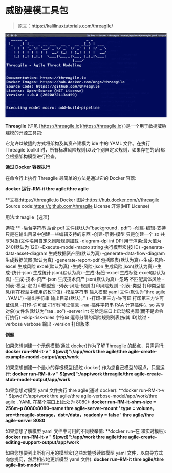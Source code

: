 # 威胁建模工具包

> 原文：<https://kalilinuxtutorials.com/threagile/>

[![Threagile : Agile Threat Modeling Toolkit](img/d382075735c2a31577601f6faab6269f.png "Threagile : Agile Threat Modeling Toolkit")](https://1.bp.blogspot.com/-DzoYD_utJFM/X6scClO7KwI/AAAAAAAAH-E/f2le7Y6Ln34V2zL2T5cDuJFZNiT4vGWVACLcBGAsYHQ/s728/Threagile%25281%2529.png)

**Threagile** (详见 [https://threagile.io](https://threagile.io) )是一个用于敏捷威胁建模的开源工具包:

它允许以敏捷的方式将架构及其资产建模为 ide 中的 YAML 文件。在执行 Threagile toolkit 时，所有标准风险规则(以及个别自定义规则，如果存在的话)都会根据架构模型进行检查。

**通过 Docker 容器执行**

在命令行上执行 Threagile 最简单的方法是通过它的 Docker 容器:

**docker 运行–RM-it thre agile/thre agile**

**文档:https://threagile.io
Docker 图片:https://hub.docker.com/r/threagile
Source code:https://github.com/threagile
License:开源(MIT License)

用法:threagile【选项】

选项:**
-后台字符串
后台 pdf 文件(默认为“background . pdf”)
-创建-编辑-支持
只是在输出目录中创建一些编辑支持的东西
-创建-示例-模型
只是创建一个 so 共享对象)文件名用自定义风险规则加载
-diagram-dpi int
DPI 用于渲染:最大值为 240(默认为 120)
-Execute-model-macro string
执行模型宏(按 ID)
-generate-data-asset-diagram
生成数据资产图(默认为真)
-generate-data-flow-diagram
生成数据流图(默认为真)
-generate-report-pdf
包括图表(默认为真)
-生成-风险-excel
生成风险 excel(默认为真)
-生成-风险-json
生成风险 json(默认为真)
-生成-统计-json
生成统计 json(默认为真)
-生成-标签-excel
生成标签 excel(默认为真)
-生成-技术-资产-json
生成技术资产 json(默认为真)
-忽略 不匹配具体风险
-列表-模型-宏
打印模型宏
-列表-风险-规则
打印风险规则
-列表-类型
打印类型信息(将在模型中使用的枚举值)
-模型字符串
输入模型 yaml 文件(默认为“thre agile . YAML”)
-输出字符串
输出目录(默认)。” )
-打印-第三方-许可证
打印第三方许可证信息
-打印-许可证
打印许可证信息
-raa-插件字符串
RAA 计算插件(。so 共享对象)文件名(默认为“raa . so”)
-server int
在给定端口上启动服务器(而不是命令行执行)
-skip-risk-rules 字符串
逗号分隔的风险规则列表(按其 ID)跳过
-verbose
verbose 输出
-version
打印版本

**例题**

如果您想创建一个示例模型(通过 docker)作为了解 Threagile 的起点，只需运行:
**docker run–RM-it-v " $(pwd)":/app/work thre agile/thre agile-create-example-model-output/app/work**

如果您想创建一个最小的存根模型(通过 docker) 作为您自己模型的起点，只需运行:
**docker run–RM-it-v " $(pwd)":/app/work threagile/thre agile-create-stub-model-output/app/work**

如果您想对模型 yaml 文件执行 thre agile(通过 docker):
**docker run–RM-it-v " $(pwd)":/app/work thre agile/thre agile-verbose-model/app/work/thre agile . YAML 在某个端口上(此处为 8080):
**docker run–RM-it–shm-size = 256m-p 8080:8080–name thre agile-server–mount ' type = volume，src=threagile-storage，dst=/data，readonly = false ' thre agile/thre agile-server 8080**

如果您想了解模型 yaml 文件中可用的不同枚举值:
**docker run–在 和实时模板):
**docker run–RM-it-v " $(pwd)":/app/work thre agile/thre agile-create-editing-support-output/app/work**

如果您想要列出所有可用的模型宏(这些宏能够读取模型 yaml 文件，以向导方式向您提问，然后相应地更新模型 yaml 文件):
**docker run–RM-it thre agile/thre agile-list-model******